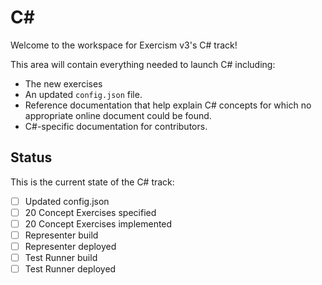 # C&#35;

Welcome to the workspace for Exercism v3's C# track!

This area will contain everything needed to launch C# including:
- The new exercises
- An updated `config.json` file.
- Reference documentation that help explain C# concepts for which no appropriate online document could be found.
- C#-specific documentation for contributors.

## Status

This is the current state of the C# track:

- [ ] Updated config.json
- [ ] 20 Concept Exercises specified
- [ ] 20 Concept Exercises implemented
- [ ] Representer build
- [ ] Representer deployed
- [ ] Test Runner build
- [ ] Test Runner deployed
